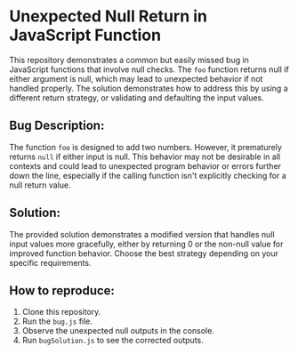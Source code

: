 # Unexpected Null Return in JavaScript Function

This repository demonstrates a common but easily missed bug in JavaScript functions that involve null checks. The `foo` function returns null if either argument is null, which may lead to unexpected behavior if not handled properly.  The solution demonstrates how to address this by using a different return strategy, or validating and defaulting the input values.

## Bug Description:
The function `foo` is designed to add two numbers.  However, it prematurely returns `null` if either input is null. This behavior may not be desirable in all contexts and could lead to unexpected program behavior or errors further down the line, especially if the calling function isn't explicitly checking for a null return value.

## Solution:
The provided solution demonstrates a modified version that handles null input values more gracefully, either by returning 0 or the non-null value for improved function behavior.   Choose the best strategy depending on your specific requirements.

## How to reproduce:
1. Clone this repository.
2. Run the `bug.js` file.
3. Observe the unexpected null outputs in the console.
4. Run `bugSolution.js` to see the corrected outputs.